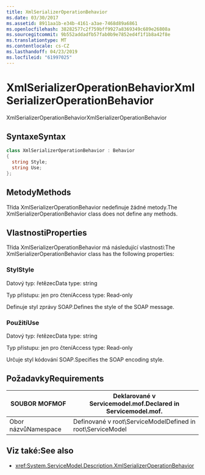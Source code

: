 ```yaml
---
title: XmlSerializerOperationBehavior
ms.date: 03/30/2017
ms.assetid: 8911aa1b-e34b-4161-a3ae-7468d89a6861
ms.openlocfilehash: 38282577c2f759bff9927a8369349c689e26808a
ms.sourcegitcommit: 9b552addadfb57fab0b9e7852ed4f1f1b8a42f8e
ms.translationtype: MT
ms.contentlocale: cs-CZ
ms.lasthandoff: 04/23/2019
ms.locfileid: "61997025"
---
```

# <a name="xmlserializeroperationbehavior"></a><span data-ttu-id="22f30-102">XmlSerializerOperationBehavior</span><span class="sxs-lookup"><span data-stu-id="22f30-102">XmlSerializerOperationBehavior</span></span>
<span data-ttu-id="22f30-103">XmlSerializerOperationBehavior</span><span class="sxs-lookup"><span data-stu-id="22f30-103">XmlSerializerOperationBehavior</span></span>  
  
## <a name="syntax"></a><span data-ttu-id="22f30-104">Syntaxe</span><span class="sxs-lookup"><span data-stu-id="22f30-104">Syntax</span></span>  
  
```csharp
class XmlSerializerOperationBehavior : Behavior  
{  
  string Style;  
  string Use;  
};  
```  
  
## <a name="methods"></a><span data-ttu-id="22f30-105">Metody</span><span class="sxs-lookup"><span data-stu-id="22f30-105">Methods</span></span>  
 <span data-ttu-id="22f30-106">Třída XmlSerializerOperationBehavior nedefinuje žádné metody.</span><span class="sxs-lookup"><span data-stu-id="22f30-106">The XmlSerializerOperationBehavior class does not define any methods.</span></span>  
  
## <a name="properties"></a><span data-ttu-id="22f30-107">Vlastnosti</span><span class="sxs-lookup"><span data-stu-id="22f30-107">Properties</span></span>  
 <span data-ttu-id="22f30-108">Třída XmlSerializerOperationBehavior má následující vlastnosti:</span><span class="sxs-lookup"><span data-stu-id="22f30-108">The XmlSerializerOperationBehavior class has the following properties:</span></span>  
  
### <a name="style"></a><span data-ttu-id="22f30-109">Styl</span><span class="sxs-lookup"><span data-stu-id="22f30-109">Style</span></span>  
 <span data-ttu-id="22f30-110">Datový typ: řetězec</span><span class="sxs-lookup"><span data-stu-id="22f30-110">Data type: string</span></span>  
  
 <span data-ttu-id="22f30-111">Typ přístupu: jen pro čtení</span><span class="sxs-lookup"><span data-stu-id="22f30-111">Access type: Read-only</span></span>  
  
 <span data-ttu-id="22f30-112">Definuje styl zprávy SOAP.</span><span class="sxs-lookup"><span data-stu-id="22f30-112">Defines the style of the SOAP message.</span></span>  
  
### <a name="use"></a><span data-ttu-id="22f30-113">Použití</span><span class="sxs-lookup"><span data-stu-id="22f30-113">Use</span></span>  
 <span data-ttu-id="22f30-114">Datový typ: řetězec</span><span class="sxs-lookup"><span data-stu-id="22f30-114">Data type: string</span></span>  
  
 <span data-ttu-id="22f30-115">Typ přístupu: jen pro čtení</span><span class="sxs-lookup"><span data-stu-id="22f30-115">Access type: Read-only</span></span>  
  
 <span data-ttu-id="22f30-116">Určuje styl kódování SOAP.</span><span class="sxs-lookup"><span data-stu-id="22f30-116">Specifies the SOAP encoding style.</span></span>  
  
## <a name="requirements"></a><span data-ttu-id="22f30-117">Požadavky</span><span class="sxs-lookup"><span data-stu-id="22f30-117">Requirements</span></span>  
  
|<span data-ttu-id="22f30-118">SOUBOR MOF</span><span class="sxs-lookup"><span data-stu-id="22f30-118">MOF</span></span>|<span data-ttu-id="22f30-119">Deklarované v Servicemodel.mof.</span><span class="sxs-lookup"><span data-stu-id="22f30-119">Declared in Servicemodel.mof.</span></span>|  
|---------|-----------------------------------|  
|<span data-ttu-id="22f30-120">Obor názvů</span><span class="sxs-lookup"><span data-stu-id="22f30-120">Namespace</span></span>|<span data-ttu-id="22f30-121">Definované v root\ServiceModel</span><span class="sxs-lookup"><span data-stu-id="22f30-121">Defined in root\ServiceModel</span></span>|  
  
## <a name="see-also"></a><span data-ttu-id="22f30-122">Viz také:</span><span class="sxs-lookup"><span data-stu-id="22f30-122">See also</span></span>

- <xref:System.ServiceModel.Description.XmlSerializerOperationBehavior>
